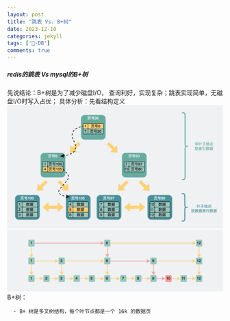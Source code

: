 ```yaml
---
layout: post
title: "跳表 Vs. B+树"
date: 2023-12-10
categories: jekyll
tags: ['🥁-DB']
comments: true
---
```


##### redis的跳表 Vs mysql的B+树
先说结论：B+树是为了减少磁盘I/O， 查询利好，实现复杂；跳表实现简单，无磁盘I/O时写入占优；
具体分析：先看结构定义
![](images/1695091757294-a6323d6c-725c-45ee-921e-87c88c1caefd.png)
![](images/1695091781738-a3af848d-928a-4141-9982-f3bca304900f.png)
B+树：

      - B+ 树是多叉树结构，每个叶节点都是一个 16k 的数据页
